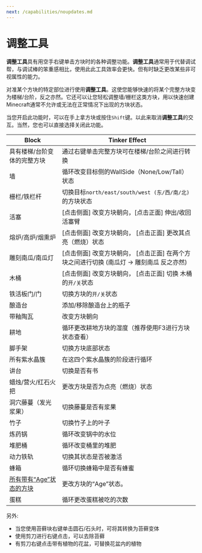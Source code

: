 ```yaml
---
next: /capabilities/noupdates.md
---
```


# 调整工具

**调整工具**具有用空手右键单击方块时的各种调整功能。**调整工具**通常用于代替调试帮，与调试棒的笨重感相比，使用此此工具效率会更快。但有时缺乏更改某些非可视属性的能力。

对准某个方块的特定部位进行使用**调整工具**。这使您能够快速的将某个完整方块变为楼梯/台阶，反之亦然。它还可以让您轻松调整墙/栅栏这类方块，用以快速创建Minecraft通常不允许或无法在正常情况下出现的方块状态。

当您开启此功能时，可以在手上拿方块或按住``Shift``键。以此来取消**调整工具**的交互。当然，您也可以直接选择关闭此功能。

| Block                                | Tinker Effect                                              |
| ------------------------------------ | ---------------------------------------------------------- |
| 具有楼梯/台阶变体的完整方块 | 通过右键单击完整方块可在楼梯/台阶之间进行转换 |
| 墙                                | 循环改变目标侧的WallSide（None/Low/Tall）状态            |
| 栅栏/铁栏杆                     | 切换目标``north/east/south/west (东/西/南/北)``的方块状态                       |
| 活塞                               | [点击侧面] 改变方块朝向，[点击正面] 伸出/收回活塞臂  |
| 熔炉/高炉/烟熏炉                              | [点击侧面] 改变方块朝向， [点击正面] 更改其点亮（燃烧）状态            |
| 雕刻南瓜/南瓜灯       | [点击侧面] 改变方块朝向， [点击正面] 在两个方块之间进行切换 (南瓜灯 -> 雕刻南瓜 反之亦然)   |
| 木桶                               | [点击侧面] 改变方块朝向， [点击正面] 切换 木桶的``开/关``状态                 |
| 铁活板门/门                  | 切换方块的`开/关`状态                                      |
| 酿造台                        | 添加/移除酿造台上的瓶子                                         |
| 带釉陶瓦                    | 改变方块朝向                                              |
| 耕地                             | 循环更改耕地方块的湿度（推荐使用F3进行方块状态查看）                                             |
| 脚手架                          | 切换方块底部状态                                              |
| 所有紫水晶簇  | 在这四个紫水晶簇的阶段进行循环                                |
| 讲台                              | 切换是否有书                                               |
| 蜡烛/营火/红石火把       | 更改方块是否为点亮（燃烧）状态                                                |
| 洞穴藤蔓（发光浆果）                           | 切换藤蔓是否有浆果                                            |
| 竹子                         | 切换竹子上的叶子                                      |
| 炼药锅                             | 循环改变锅中的水位                                         |
| 堆肥桶                            | 循环改变桶里的堆肥                                       |
| 动力铁轨                         | 切换其状态是否被激活                                            |
| 蜂箱                              | 循环切换蜂箱中是否有蜂蜜                                         |
| [所有带有“Age”状态的方块](https://zh.minecraft.wiki/w/%E6%96%B9%E5%9D%97%E7%8A%B6%E6%80%81)        | 更改方块的“Age”状态。                                                 |
| 蛋糕                                 | 循环更改蛋糕被吃的次数                                               |

另外:

- 当您使用苔藓块右键单击圆石/石头时，可将其转换为苔藓变体
- 使用剪刀进行右键点击，可以去除苔藓
- 有剪刀右键点击带有植物的花盆，可替换花盆内的植物
